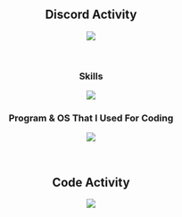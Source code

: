 <h2 align="center">Discord Activity</h2>
<p align="center">
  <a href="https://discord.com/users/735195431927021728"><img src="https://lanyard.cnrad.dev/api/735195431927021728"/></a>
</p>
<br>
<h3 align="center">Skills</h3>
<p align="center">
  <img src="https://skillicons.dev/icons?i=js,ts,go,mongo,postgres,sqlite,react&theme=dark">
</p>
<h3 align="center">Program & OS That I Used For Coding</h3>
<p align="center">
  <img src="https://skillicons.dev/icons?i=vscode,docker,androidstudio&theme=dark">
</p>
<br>
<h2 align="center">Code Activity</h2>
<p align="center">
<a href="https://wakatime.com"><img src="https://wakatime.com/share/@1613dde9-c8f6-48d2-af00-7e1a7a4183f9/73473456-a66b-4a0f-82e9-bfea5a1756bc.png" /></a>
</p>

